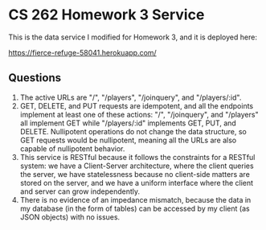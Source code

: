# CS 262 Homework 3 Service

This is the data service I modified for Homework 3, and it is deployed here:
          
<https://fierce-refuge-58041.herokuapp.com/>

## Questions
1. The active URLs are "/", "/players", "/joinquery", and "/players/:id".
2. GET, DELETE, and PUT requests are idempotent, and all the endpoints implement at least one of these actions: "/", "/joinquery", and "/players" all implement GET while "/players/:id" implements GET, PUT, and DELETE. Nullipotent operations do not change the data structure, so GET requests would be nullipotent, meaning all the URLs are also capable of nullipotent behavior.
3. This service is RESTful because it follows the constraints for a RESTful system: we have a Client-Server architecture, where the client queries the server, we have statelessness because no client-side matters are stored on the server, and we have a uniform interface where the client and server can grow independently.
4. There is no evidence of an impedance mismatch, because the data in my database (in the form of tables) can be accessed by my client (as JSON objects) with no issues.